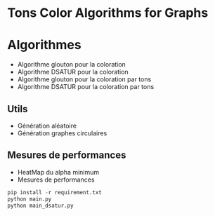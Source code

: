# Tons Color Algorithms for Graphs

# Algorithmes 
- Algorithme glouton pour la coloration 
- Algorithme DSATUR pour la coloration
- Algorithme glouton pour la coloration par tons
- Algorithme DSATUR pour la coloration par tons

## Utils
- Génération aléatoire
- Génération graphes circulaires

## Mesures de performances
- HeatMap du alpha minimum
- Mesures de performances

```python
pip install -r requirement.txt
python main.py
python main_dsatur.py
```
